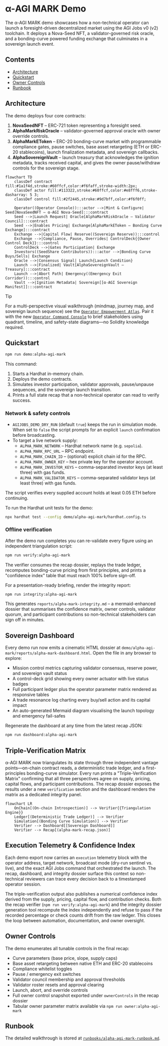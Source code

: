 # α-AGI MARK Demo

The α-AGI MARK demo showcases how a non-technical operator can launch a foresight-driven decentralized market using the AGI Jobs v0 (v2) toolchain. It deploys a Nova-Seed NFT, a validator-governed risk oracle, and a bonding-curve powered funding exchange that culminates in a sovereign launch event.

## Contents

- [Architecture](#architecture)
- [Quickstart](#quickstart)
- [Owner Controls](#owner-controls)
- [Runbook](#runbook)

## Architecture

The demo deploys four core contracts:

1. **NovaSeedNFT** – ERC-721 token representing a foresight seed.
2. **AlphaMarkRiskOracle** – validator-governed approval oracle with owner override controls.
3. **AlphaMarkEToken** – ERC-20 bonding-curve market with programmable compliance gates, pause switches, base asset retargeting (ETH or ERC-20 stablecoins), launch finalization metadata, and sovereign callbacks.
4. **AlphaSovereignVault** – launch treasury that acknowledges the ignition metadata, tracks received capital, and gives the owner pause/withdraw controls for the sovereign stage.

```mermaid
flowchart TD
    classDef contract fill:#1a1f4d,stroke:#60ffcf,color:#f6faff,stroke-width:2px;
    classDef actor fill:#113322,stroke:#60ffcf,color:#e8fff6,stroke-dasharray: 5 3;
    classDef control fill:#2f2445,stroke:#9d7bff,color:#f6f0ff;

    Operator((Operator Console)):::actor -->|Mint & Configure| Seed[NovaSeedNFT — α-AGI Nova-Seed]:::contract
    Seed -->|Launch Request| Oracle[AlphaMarkRiskOracle — Validator Council]:::contract
    Seed -->|Enables Pricing| Exchange[AlphaMarkEToken — Bonding Curve Exchange]:::contract
    Exchange -->|Capital Flow| Reserve((Sovereign Reserve)):::control
    Exchange -->|Compliance, Pause, Overrides| ControlDeck{{Owner Control Deck}}:::control
    ControlDeck -->|Gates Participation| Exchange
    Investors((SeedShare Contributors)):::actor -->|Bonding Curve Buys/Sells| Exchange
    Oracle -->|Consensus Signal| Launch{Launch Condition}
    Launch -->|Finalized| Vault[AlphaSovereignVault — Treasury]:::contract
    Launch -->|Abort Path| Emergency((Emergency Exit Corridor)):::control
    Vault -->|Ignition Metadata| Sovereign[[α-AGI Sovereign Manifest]]:::contract
```

> [!TIP]
> For a multi-perspective visual walkthrough (mindmap, journey map, and sovereign launch sequence) see the
> [`Operator Empowerment Atlas`](docs/operator-empowerment-atlas.md). Pair it with the new
> [`Operator Command Console`](docs/operator-command-console.md) to brief stakeholders using quadrant, timeline, and
> safety-state diagrams—no Solidity knowledge required.

## Quickstart

```bash
npm run demo:alpha-agi-mark
```

This command:

1. Starts a Hardhat in-memory chain.
2. Deploys the demo contracts.
3. Simulates investor participation, validator approvals, pause/unpause sequences, and the sovereign launch transition.
4. Prints a full state recap that a non-technical operator can read to verify success.

### Network & safety controls

- `AGIJOBS_DEMO_DRY_RUN` (default `true`) keeps the run in simulation mode. When set to `false` the script prompts for an explicit
  `launch` confirmation before broadcasting.
- To target a live network supply:
  - `ALPHA_MARK_NETWORK` – Hardhat network name (e.g. `sepolia`).
  - `ALPHA_MARK_RPC_URL` – RPC endpoint.
  - `ALPHA_MARK_CHAIN_ID` – (optional) explicit chain id for the RPC.
  - `ALPHA_MARK_OWNER_KEY` – hex private key for the operator account.
  - `ALPHA_MARK_INVESTOR_KEYS` – comma-separated investor keys (at least three) with gas funds.
  - `ALPHA_MARK_VALIDATOR_KEYS` – comma-separated validator keys (at least three) with gas funds.

The script verifies every supplied account holds at least 0.05 ETH before continuing.

To run the Hardhat unit tests for the demo:

```bash
npx hardhat test --config demo/alpha-agi-mark/hardhat.config.ts
```

### Offline verification

After the demo run completes you can re-validate every figure using an independent triangulation script:

```bash
npm run verify:alpha-agi-mark
```

The verifier consumes the recap dossier, replays the trade ledger, recomputes bonding-curve pricing from first
principles, and prints a "confidence index" table that must reach 100% before sign-off.

For a presentation-ready briefing, render the integrity report:

```bash
npm run integrity:alpha-agi-mark
```

This generates `reports/alpha-mark-integrity.md` – a mermaid-enhanced dossier that summarises the
confidence matrix, owner controls, validator quorum, and participant contributions so non-technical
stakeholders can sign off in minutes.

## Sovereign Dashboard

Every demo run now emits a cinematic HTML dossier at `demo/alpha-agi-mark/reports/alpha-mark-dashboard.html`. Open the file in
any browser to explore:

- Mission control metrics capturing validator consensus, reserve power, and sovereign vault status
- A control-deck grid showing every owner actuator with live status badges
- Full participant ledger plus the operator parameter matrix rendered as responsive tables
- A trade resonance log charting every buy/sell action and its capital impact
- An auto-generated Mermaid diagram visualising the launch topology and emergency fail-safes

Regenerate the dashboard at any time from the latest recap JSON:

```bash
npm run dashboard:alpha-agi-mark
```

## Triple-Verification Matrix

α-AGI MARK now triangulates its state through three independent vantage points—on-chain contract reads, a deterministic
trade ledger, and a first-principles bonding-curve simulator. Every run prints a "Triple-Verification Matrix" confirming that
all three perspectives agree on supply, pricing, capital flows, and participant contributions. The recap dossier exposes the
results under a new `verification` section and the dashboard renders the matrix as a dedicated integrity panel.

```mermaid
flowchart LR
    OnChain[(On-chain Introspection)] --> Verifier{{Triangulation Engine}}
    Ledger[(Deterministic Trade Ledger)] --> Verifier
    Simulation[(Bonding Curve Simulation)] --> Verifier
    Verifier --> Dashboard[[Sovereign Dashboard]]
    Verifier --> Recap[(alpha-mark-recap.json)]
```

## Execution Telemetry & Confidence Index

Each demo export now carries an `execution` telemetry block with the operator address, target network, broadcast mode
(dry-run sentinel vs. live), and the exact AGI Jobs command that orchestrated the launch. The recap, dashboard, and integrity
dossier surface this context so non-technical reviewers can trace every decision back to a timestamped operator session.

The triple-verification output also publishes a numerical confidence index derived from the supply, pricing, capital flow, and
contribution checks. Both the recap verifier (`npm run verify:alpha-agi-mark`) and the integrity dossier generation tool
recompute the index independently and refuse to pass if the recorded percentage or check counts drift from the raw ledger.
This closes the loop between automation, documentation, and owner oversight.

## Owner Controls

The demo enumerates all tunable controls in the final recap:

- Curve parameters (base price, slope, supply caps)
- Base asset retargeting between native ETH and ERC-20 stablecoins
- Compliance whitelist toggles
- Pause / emergency exit switches
- Validator council membership and approval thresholds
- Validator roster resets and approval clearing
- Launch, abort, and override controls
- Full owner control snapshot exported under `ownerControls` in the recap dossier
- Tabular owner parameter matrix available via `npm run owner:alpha-agi-mark`

## Runbook

The detailed walkthrough is stored at [`runbooks/alpha-agi-mark-runbook.md`](runbooks/alpha-agi-mark-runbook.md).
